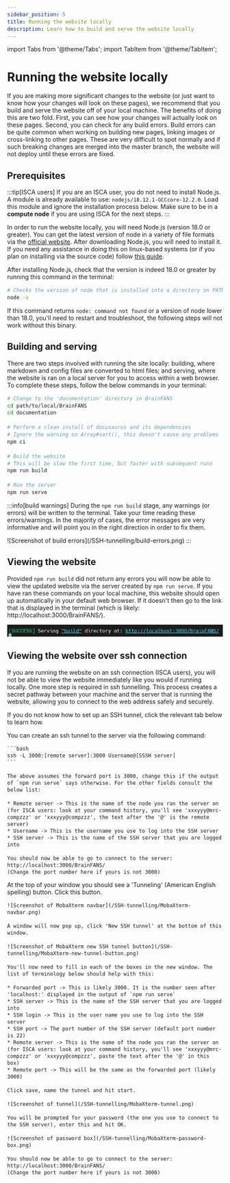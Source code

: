 ```yaml
---
sidebar_position: 5
title: Running the website locally 
description: Learn how to build and serve the website locally
---
```


import Tabs from '@theme/Tabs';
import TabItem from '@theme/TabItem';

# Running the website locally

If you are making more significant changes to the website (or just want to know how your changes will look on these pages), we recommend that you build and serve the website off of your local machine. The benefits of doing this are two fold. First, you can see how your changes will actually look on these pages. Second, you can check for any build errors. Build errors can be quite common when working on building new pages, linking images or cross-linking to other pages. These are very difficult to spot normally and if such breaking changes are merged into the master branch, the website will not deploy until these errors are fixed. 

## Prerequisites

:::tip[ISCA users]
If you are an ISCA user, you do not need to install Node.js. A module is already available to use: `nodejs/18.12.1-GCCcore-12.2.0`. Load this module and ignore the installation process below. Make sure to be in a **compute node** if you are using ISCA for the next steps.
:::

In order to run the website locally, you will need Node.js (version 18.0 or greater). You can get the latest version of node in a variety of file formats via the [official website](https://nodejs.org/en/download/). After downloading Node.js, you will need to install it. If you need any assistance in doing this on linux-based systems (or if you plan on installing via the source code) follow [this guide](https://medium.com/@tgmarinho/how-to-install-node-js-via-binary-archive-on-linux-ab9bbe1dd0c2).

After installing Node.js, check that the version is indeed 18.0 or greater by running this command in the terminal:

```bash
# Checks the version of node that is installed into a directory on PATH
node -v
```

If this command returns `node: command not found` or a version of node lower than 18.0, you'll need to restart and troubleshoot, the following steps will not work without this binary.

## Building and serving

There are two steps involved with running the site locally: building, where markdown and config files are converted to html files; and serving, where the website is ran on a local server for you to access within a web browser. To complete these steps, follow the below commands in your terminal:

```bash
# Change to the 'documentation' directory in BrainFANS
cd path/to/local/BrainFANS
cd documentation

# Perform a clean install of docusaurus and its dependencies
# Ignore the warning on Array#sort(), this doesn't cause any problems
npm ci

# Build the website
# This will be slow the first time, but faster with subsequent runs
npm run build

# Run the server
npm run serve
```

:::info[build warnings]
During the `npm run build` stage, any warnings (or errors) will be written to the terminal. Take your time reading these errors/warnings. In the majority of cases, the error messages are very informative and will point you in the right direction in order to fix them.

<centre>
![Screenshot of build errors](/SSH-tunnelling/build-errors.png)
</centre>
:::

## Viewing the website

Provided `npm run build` did not return any errors you will now be able to view the updated website via the server created by `npm run serve`. If you have ran these commands on your local machine, this website should open up automatically in your default web browser. If it doesn't then go to the link that is displayed in the terminal (which is likely: http://localhost:3000/BrainFANS/).

![Screenshot of npm run serve output](/SSH-tunnelling/npm-run-serve-output.png)

## Viewing the website over ssh connection

If you are running the website on an ssh connection (ISCA users), you will not be able to view the website immediately like you would if running locally. One more step is required in ssh tunnelling. This process creates a secret pathway between your machine and the server that is running the website, allowing you to connect to the web address safely and securely.

If you do not know how to set up an SSH tunnel, click the relevant tab below to learn how.

<Tabs>
  <TabItem value="Mac/Linux" label="Mac/Linux" default>
    You can create an ssh tunnel to the server via the following command:

    ```bash
    ssh -L 3000:[remote server]:3000 Username@[SSSH server]
    ```

    The above assumes the forward port is 3000, change this if the output of `npm run serve` says otherwise. For the other fields consult the below list:

    * Remote server -> This is the name of the node you ran the server on (for ISCA users: look at your command history, you'll see 'xxxyyy@mrc-compzzz' or 'xxxyyy@compzzz', the text after the '@' is the remote server)
    * Username -> This is the username you use to log into the SSH server
    * SSH server -> This is the name of the SSH server that you are logged into
  
    You should now be able to go to connect to the server: http://localhost:3000/BrainFANS/ 
    (Change the port number here if yours is not 3000)
  </TabItem>
  <TabItem value="MobaXterm" label="MobaXterm">
    At the top of your window you should see a 'Tunneling' (American English spelling) button. Click this button.

    ![Screenshot of MobaXterm navbar](/SSH-tunnelling/MobaXterm-navbar.png)

    A window will now pop up, click 'New SSH tunnel' at the bottom of this window.

    ![Screenshot of MobaXterm new SSH tunnel button](/SSH-tunnelling/MobaXterm-new-tunnel-button.png)

    You'll now need to fill in each of the boxes in the new window. The list of terminology below should help with this:

    * Forwarded port -> This is likely 3000. It is the number seen after 'localhost:' displayed in the output of `npm run serve`
    * SSH server -> This is the name of the SSH server that you are logged into
    * SSH login -> This is the user name you use to log into the SSH server
    * SSH port -> The port number of the SSH server (default port number is 22)
    * Remote server -> This is the name of the node you ran the server on (for ISCA users: look at your command history, you'll see 'xxxyyy@mrc-compzzz' or 'xxxyyy@compzzz', paste the text after the '@' in this box)
    * Remote port -> This will be the same as the forwarded port (likely 3000)

    Click save, name the tunnel and hit start.

    ![Screenshot of tunnel](/SSH-tunnelling/MobaXterm-tunnel.png)

    You will be prompted for your password (the one you use to connect to the SSH server), enter this and hit OK.

    ![Screenshot of password box](/SSH-tunnelling/MobaXterm-password-box.png)

    You should now be able to go to connect to the server: http://localhost:3000/BrainFANS/ 
    (Change the port number here if yours is not 3000)
  </TabItem>
</Tabs>